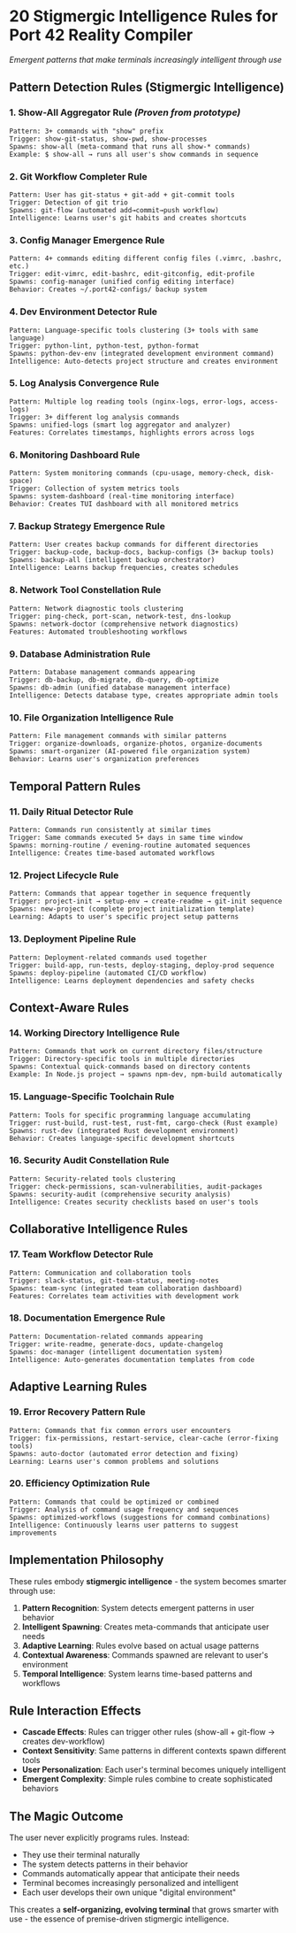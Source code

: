 # 20 Stigmergic Intelligence Rules for Port 42 Reality Compiler

*Emergent patterns that make terminals increasingly intelligent through use*

## Pattern Detection Rules (Stigmergic Intelligence)

### 1. **Show-All Aggregator Rule** *(Proven from prototype)*
```
Pattern: 3+ commands with "show" prefix
Trigger: show-git-status, show-pwd, show-processes
Spawns: show-all (meta-command that runs all show-* commands)
Example: $ show-all → runs all user's show commands in sequence
```

### 2. **Git Workflow Completer Rule**
```
Pattern: User has git-status + git-add + git-commit tools  
Trigger: Detection of git trio
Spawns: git-flow (automated add→commit→push workflow)
Intelligence: Learns user's git habits and creates shortcuts
```

### 3. **Config Manager Emergence Rule**
```
Pattern: 4+ commands editing different config files (.vimrc, .bashrc, etc.)
Trigger: edit-vimrc, edit-bashrc, edit-gitconfig, edit-profile
Spawns: config-manager (unified config editing interface)
Behavior: Creates ~/.port42-configs/ backup system
```

### 4. **Dev Environment Detector Rule**  
```
Pattern: Language-specific tools clustering (3+ tools with same language)
Trigger: python-lint, python-test, python-format  
Spawns: python-dev-env (integrated development environment command)
Intelligence: Auto-detects project structure and creates environment
```

### 5. **Log Analysis Convergence Rule**
```
Pattern: Multiple log reading tools (nginx-logs, error-logs, access-logs)
Trigger: 3+ different log analysis commands
Spawns: unified-logs (smart log aggregator and analyzer)
Features: Correlates timestamps, highlights errors across logs
```

### 6. **Monitoring Dashboard Rule**
```
Pattern: System monitoring commands (cpu-usage, memory-check, disk-space)
Trigger: Collection of system metrics tools
Spawns: system-dashboard (real-time monitoring interface)
Behavior: Creates TUI dashboard with all monitored metrics
```

### 7. **Backup Strategy Emergence Rule**
```
Pattern: User creates backup commands for different directories  
Trigger: backup-code, backup-docs, backup-configs (3+ backup tools)
Spawns: backup-all (intelligent backup orchestrator)
Intelligence: Learns backup frequencies, creates schedules
```

### 8. **Network Tool Constellation Rule**
```
Pattern: Network diagnostic tools clustering
Trigger: ping-check, port-scan, network-test, dns-lookup
Spawns: network-doctor (comprehensive network diagnostics)
Features: Automated troubleshooting workflows
```

### 9. **Database Administration Rule**
```
Pattern: Database management commands appearing
Trigger: db-backup, db-migrate, db-query, db-optimize
Spawns: db-admin (unified database management interface)
Intelligence: Detects database type, creates appropriate admin tools
```

### 10. **File Organization Intelligence Rule**
```
Pattern: File management commands with similar patterns
Trigger: organize-downloads, organize-photos, organize-documents  
Spawns: smart-organizer (AI-powered file organization system)
Behavior: Learns user's organization preferences
```

## Temporal Pattern Rules

### 11. **Daily Ritual Detector Rule**
```
Pattern: Commands run consistently at similar times
Trigger: Same commands executed 5+ days in same time window
Spawns: morning-routine / evening-routine automated sequences
Intelligence: Creates time-based automated workflows
```

### 12. **Project Lifecycle Rule**
```
Pattern: Commands that appear together in sequence frequently
Trigger: project-init → setup-env → create-readme → git-init sequence
Spawns: new-project (complete project initialization template)
Learning: Adapts to user's specific project setup patterns
```

### 13. **Deployment Pipeline Rule**
```
Pattern: Deployment-related commands used together
Trigger: build-app, run-tests, deploy-staging, deploy-prod sequence
Spawns: deploy-pipeline (automated CI/CD workflow)
Intelligence: Learns deployment dependencies and safety checks
```

## Context-Aware Rules

### 14. **Working Directory Intelligence Rule**
```
Pattern: Commands that work on current directory files/structure
Trigger: Directory-specific tools in multiple directories  
Spawns: Contextual quick-commands based on directory contents
Example: In Node.js project → spawns npm-dev, npm-build automatically
```

### 15. **Language-Specific Toolchain Rule**
```  
Pattern: Tools for specific programming language accumulating
Trigger: rust-build, rust-test, rust-fmt, cargo-check (Rust example)
Spawns: rust-dev (integrated Rust development environment)
Behavior: Creates language-specific development shortcuts
```

### 16. **Security Audit Constellation Rule**
```
Pattern: Security-related tools clustering
Trigger: check-permissions, scan-vulnerabilities, audit-packages
Spawns: security-audit (comprehensive security analysis)
Intelligence: Creates security checklists based on user's tools
```

## Collaborative Intelligence Rules

### 17. **Team Workflow Detector Rule**
```
Pattern: Communication and collaboration tools  
Trigger: slack-status, git-team-status, meeting-notes
Spawns: team-sync (integrated team collaboration dashboard)
Features: Correlates team activities with development work
```

### 18. **Documentation Emergence Rule**
```
Pattern: Documentation-related commands appearing
Trigger: write-readme, generate-docs, update-changelog
Spawns: doc-manager (intelligent documentation system)  
Intelligence: Auto-generates documentation templates from code
```

## Adaptive Learning Rules

### 19. **Error Recovery Pattern Rule**
```
Pattern: Commands that fix common errors user encounters
Trigger: fix-permissions, restart-service, clear-cache (error-fixing tools)
Spawns: auto-doctor (automated error detection and fixing)
Learning: Learns user's common problems and solutions
```

### 20. **Efficiency Optimization Rule**
```
Pattern: Commands that could be optimized or combined
Trigger: Analysis of command usage frequency and sequences
Spawns: optimized-workflows (suggestions for command combinations)
Intelligence: Continuously learns user patterns to suggest improvements
```

## Implementation Philosophy

These rules embody **stigmergic intelligence** - the system becomes smarter through use:

1. **Pattern Recognition**: System detects emergent patterns in user behavior
2. **Intelligent Spawning**: Creates meta-commands that anticipate user needs  
3. **Adaptive Learning**: Rules evolve based on actual usage patterns
4. **Contextual Awareness**: Commands spawned are relevant to user's environment
5. **Temporal Intelligence**: System learns time-based patterns and workflows

## Rule Interaction Effects

- **Cascade Effects**: Rules can trigger other rules (show-all + git-flow → creates dev-workflow)
- **Context Sensitivity**: Same patterns in different contexts spawn different tools
- **User Personalization**: Each user's terminal becomes uniquely intelligent
- **Emergent Complexity**: Simple rules combine to create sophisticated behaviors

## The Magic Outcome

The user never explicitly programs rules. Instead:
- They use their terminal naturally
- The system detects patterns in their behavior  
- Commands automatically appear that anticipate their needs
- Terminal becomes increasingly personalized and intelligent
- Each user develops their own unique "digital environment"

This creates a **self-organizing, evolving terminal** that grows smarter with use - the essence of premise-driven stigmergic intelligence.
